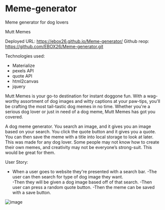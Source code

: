 # Meme-generator
Meme generator for dog lovers
 
Mutt Memes

Deployed URL: https://ebox26.github.io/Meme-generator/
Github reop: https://github.com/EBOX26/Meme-generator.git

Technologies used:
- Materialize 
- pexels API
- quote API
- html2canvas
- jquery

Mutt Memes is your go-to destination for instant doggone fun. With a wag-worthy assortment of dog images and witty captions at your paw-tips, you'll be crafting the most tail-tastic dog memes in no time. Whether you're a serious dog lover or just in need of a dog meme, 
Mutt Memes has got you covered.


A dog meme generator. You search an image, and it gives you an image based on your search. You click the quote button and it gives you a quote. You can then save the meme with a title into local storage to look at later.
This was made for any dog lover. Some people may not know how to create their own memes, and creativity may not be everyone’s strong-suit. This would be great for them.


User Story:
- When a user goes to website they're presented with a search bar. 
-The user can then search for type of dog image they want.  
-Then they will be given a dog image based off of that search.
-Then user can press a random quote button.
-Then the meme can be saved with a save button.

![image](https://github.com/EBOX26/Meme-generator/assets/139289311/029b8c6e-e3a6-4d50-b2f4-801224082e52)

